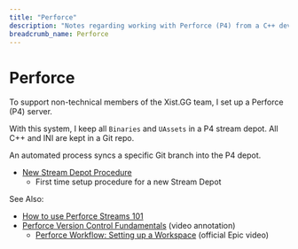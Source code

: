 ```yaml
---
title: "Perforce"
description: "Notes regarding working with Perforce (P4) from a C++ dev perspective."
breadcrumb_name: Perforce
---
```


# Perforce

To support non-technical members of the Xist.GG team, I set up a Perforce (P4) server.

With this system, I keep all `Binaries` and `UAssets` in a P4 stream depot.
All C++ and INI are kept in a Git repo.

An automated process syncs a specific Git branch into the P4 depot.


  - [New Stream Depot Procedure](./New-Stream-Depot-Procedure)
    - First time setup procedure for a new Stream Depot

See Also:

  - [How to use Perforce Streams 101](https://www.perforce.com/blog/vcs/how-use-perforce-streams-101)
  - [Perforce Version Control Fundamentals](./Annotations/Inside-Unreal/EpicGames-Version-Control-Fundamentals) (video annotation)
    - [Perforce Workflow: Setting up a Workspace](https://youtu.be/JxXydvG4mlI?t=1898) (official Epic video)
